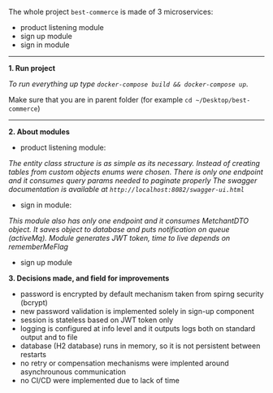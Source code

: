 The whole project `best-commerce` is made of 3 microservices: 

- product listening module
- sign up module
- sign in module

-------------------------------------------------------------------------
**1. Run project**

*To run everything up type `docker-compose build && docker-compose up`*.

Make sure that you are in parent folder (for example `cd ~/Desktop/best-commerce`)

-------------------------------------------------------------------------
**2. About modules**
 - product listening module:

*The entity class structure is as simple as its necessary. 
Instead of creating tables from custom objects enums were chosen.
There is only one endpoint and it consumes query params needed to paginate properly
The swagger documentation is available at `http://localhost:8082/swagger-ui.html`*

 - sign in module:

*This module also has only one endpoint and it consumes MetchantDTO object. 
It saves object to database and puts notification on queue (activeMq). 
Module generates JWT token, time to live depends on rememberMeFlag*

- sign up module

**3. Decisions made, and field for improvements**
- password is encrypted by default mechanism taken from spirng security (bcrypt)
- new password validation is implemented solely in sign-up component
- session is stateless based on JWT token only
- logging is configured at info level and it outputs logs both on standard output and to file
- database (H2 database) runs in memory, so it is not persistent between restarts
- no retry or compensation mechanisms were implented around asynchrounous communication
- no CI/CD were implemented due to lack of time